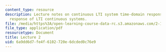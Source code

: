 ```yaml
---
content_type: resource
description: Lecture notes on continuous LTI system time-domain response and sinusoidal
  response of LTI continuous systems.
file: /media/https%3A/open-learning-course-data-rc.s3.amazonaws.com/2-161-signal-processing-continuous-and-discrete-fall-2008/6a9dd6d7fe4f6102720e6dcded0c76e9_lecture_02.pdf
file_type: application/pdf
resourcetype: Document
title: Lecture 2
uid: 6a9dd6d7-fe4f-6102-720e-6dcded0c76e9
---
```

